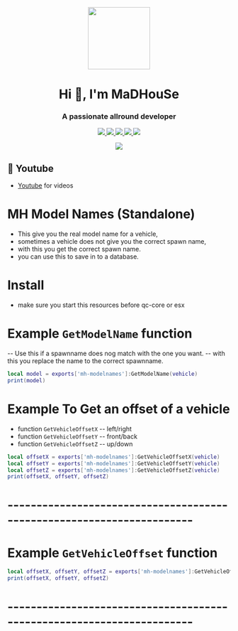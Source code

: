 <p align="center">
    <img width="140" src="https://icons.iconarchive.com/icons/iconarchive/red-orb-alphabet/128/Letter-M-icon.png" />  
    <h1 align="center">Hi 👋, I'm MaDHouSe</h1>
    <h3 align="center">A passionate allround developer </h3>    
</p>

<p align="center">
  <a href="https://github.com/MaDHouSe79/mh-parking/issues">
    <img src="https://img.shields.io/github/issues/MaDHouSe79/mh-parking"/> 
  </a>
  <a href="https://github.com/MaDHouSe79/mh-parking/watchers">
    <img src="https://img.shields.io/github/watchers/MaDHouSe79/mh-parking"/> 
  </a> 
  <a href="https://github.com/MaDHouSe79/mh-parking/network/members">
    <img src="https://img.shields.io/github/forks/MaDHouSe79/mh-parking"/> 
  </a>  
  <a href="https://github.com/MaDHouSe79/mh-parking/stargazers">
    <img src="https://img.shields.io/github/stars/MaDHouSe79/mh-parking?color=white"/> 
  </a>
  <a href="https://github.com/MaDHouSe79/mh-parking/blob/main/LICENSE">
    <img src="https://img.shields.io/github/license/MaDHouSe79/mh-parking?color=black"/> 
  </a>      
</p>

<p align="center">
  <img alig src="https://github-profile-trophy.vercel.app/?username=MaDHouSe79&margin-w=15&column=6" />
</p>

## 🙈 Youtube
- [Youtube](https://www.youtube.com/@MaDHouSe79) for videos

# MH Model Names (Standalone)
- This give you the real model name for a vehicle,
- sometimes a vehicle does not give you the correct spawn name,
- with this you get the correct spawn name.
- you can use this to save in to a database.

# Install
- make sure you start this resources before qc-core or esx

# Example `GetModelName` function
-- Use this if a spawnname does nog match with the one you want.
-- with this you replace the name to the correct spawnname.
```lua
local model = exports['mh-modelnames']:GetModelName(vehicle)
print(model)
```


# Example To Get an offset of a vehicle
- function `GetVehicleOffsetX` -- left/right
- function `GetVehicleOffsetY` -- front/back
- function `GetVehicleOffsetZ` -- up/down
```lua
local offsetX = exports['mh-modelnames']:GetVehicleOffsetX(vehicle)
local offsetY = exports['mh-modelnames']:GetVehicleOffsetY(vehicle)
local offsetZ = exports['mh-modelnames']:GetVehicleOffsetZ(vehicle)
print(offsetX, offsetY, offsetZ)
```
# ----------------------------------------------------------------------


# Example `GetVehicleOffset` function
```lua
local offsetX, offsetY, offsetZ = exports['mh-modelnames']:GetVehicleOffset(vehicle)
print(offsetX, offsetY, offsetZ)
```
# ----------------------------------------------------------------------
